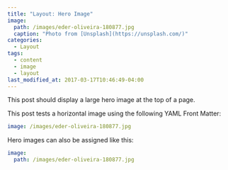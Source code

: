 ```yaml
---
title: "Layout: Hero Image"
image: 
  path: /images/eder-oliveira-180877.jpg
  caption: "Photo from [Unsplash](https://unsplash.com/)"
categories:
  - Layout
tags:
  - content
  - image
  - layout
last_modified_at: 2017-03-17T10:46:49-04:00
---
```


This post should display a large hero image at the top of a page.

This post tests a horizontal image using the following YAML Front Matter:

```yaml
image: /images/eder-oliveira-180877.jpg
```

Hero images can also be assigned like this:

```yaml
image:
  path: /images/eder-oliveira-180877.jpg
```
